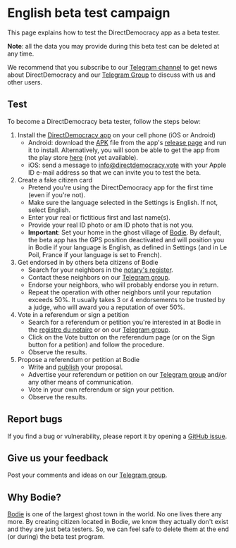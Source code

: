 # English beta test campaign

This page explains how to test the DirectDemocracy app as a beta tester.

**Note**: all the data you may provide during this beta test can be deleted at any time.

We recommend that you subscribe to our [Telegram channel](https://t.me/directdemocracy_news) to get news about DirectDemocracy and our [Telegram Group](https://t.me/directdemocracy_group) to discuss with us and other users.

## Test

To become a DirectDemocracy beta tester, follow the steps below:

1. Install the [DirectDemocracy app](https://app.directdemocracy.vote) on your cell phone (iOS or Android)
   - Android: download the [APK](https://github.com/directdemocracy-vote/app/releases/download/2.0.54/directdemocracy-2.0.54.apk) file from the app's [release page](https://github.com/directdemocracy-vote/app/releases) and run it to install. Alternatively, you will soon be able to get the app from the play store [here](https://play.google.com/store/apps/details?id=vote.directdemocracy.app) (not yet available).
   - iOS: send a message to [info@directdemocracy.vote](mailto:info@directdemocracy.vote) with your Apple ID e-mail address so that we can invite you to test the beta.
3. Create a fake citizen card
   - Pretend you're using the DirectDemocracy app for the first time (even if you're not).
   - Make sure the language selected in the Settings is English. If not, select English.
   - Enter your real or fictitious first and last name(s).
   - Provide your real ID photo or am ID photo that is not you.
   - **Important**: Set your home in the ghost village of [Bodie](https://nominatim.openstreetmap.org/ui/details.html?osmtype=R&osmid=227078&class=boundary). By default, the beta app has the GPS position deactivated and will position you in Bodie if your language is English, as defined in Settings (and in Le Poil, France if your language is set to French).
4. Get endorsed in by others beta citizens of Bodie
   - Search for your neighbors in the [notary's register](https://notary.directdemocracy.vote?latitude=38.2115&longitude=-119.0126).
   - Contact these neighbors on our [Telegram group](https://t.me/directdemocracy_group).
   - Endorse your neighbors, who will probably endorse you in return.
   - Repeat the operation with other neighbors until your reputation exceeds 50%. It usually takes 3 or 4 endorsements to be trusted by a judge, who will award you a reputation of over 50%.
5. Vote in a referendum or sign a petition
   - Search for a referendum or petition you're interested in at Bodie in the [registre du notaire](https://notary.directdemocracy.vote?tab=proposals&latitude=38.2115&longitude=-119.0126) or on our [Telegram group](https://t.me/directdemocracy_group).
   - Click on the Vote button on the referendum page (or on the Sign button for a petition) and follow the procedure.
   - Observe the results.
6. Propose a referendum or petition at Bodie
   - Write and [publish](https://judge.directdemocracy.vote/propose.html?latitude=38.2115&longitude=-119.0126) your proposal.
   - Advertise your referendum or petition on our [Telegram group](https://t.me/directdemocracy_group) and/or any other means of communication.
   - Vote in your own referendum or sign your petition.
   - Observe the results.

## Report bugs

If you find a bug or vulnerability, please report it by opening a [GitHub issue](https://github.com/directdemocracy-vote/www/issues/new).

## Give us your feedback

Post your comments and ideas on our [Telegram group](https://t.me/directdemocracy_group).

## Why Bodie?

[Bodie](https://en.wikipedia.org/wiki/Bodie,_California) is one of the largest ghost town in the world. No one lives there any more. By creating citizen located in Bodie, we know they actually don't exist and they are just beta testers. So, we can feel safe to delete them at the end (or during) the beta test program.

